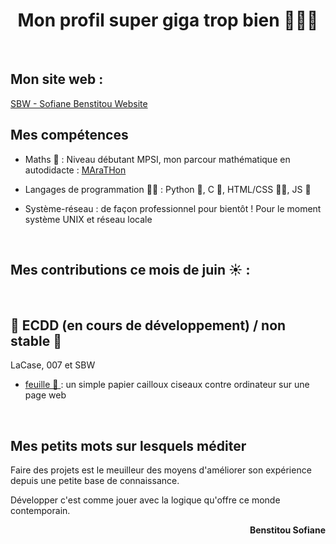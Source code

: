 <h1 align="center">Mon profil super giga trop bien 🤯🧨💥</h1>
<br>

<h2 align="left">Mon site web :</h2> <a href="https://benstitousofiane.github.io/sbw/"> SBW - Sofiane Benstitou Website</a>
<br>
<h2 align="left">Mes compétences</h2>

- Maths 🔢 : Niveau débutant MPSI, mon parcour mathématique en autodidacte : <a href="https://github.com/benstitousofiane/MAraTHon"> MAraTHon</a>

- Langages de programmation 👨‍💻 : Python 🐍, C 🧓, HTML/CSS 🏄‍♂️, JS 😤

- Système-réseau : de façon professionnel pour bientôt ! Pour le moment système UNIX et réseau locale

<br>

<h2 align="left">Mes contributions ce mois de juin ☀️ : </h2>

<br>
<h2 align="left">🚧 ECDD (en cours de développement) / non stable 🚸</h2>
LaCase, 007 et SBW
<br>

- <a href="https://benstitousofiane.github.io/feuille/"> feuille 🍃 </a> : un simple papier cailloux ciseaux contre ordinateur sur une page web

<br>

<h2 align="left">Mes petits mots sur lesquels méditer</h2>
<p align="left">Faire des projets est le meuilleur des moyens d'améliorer son expérience depuis une petite base de connaissance.</p>
<p align="left">Développer c'est comme jouer avec la logique qu'offre ce monde contemporain.</p>
<p align="right"><b>Benstitou Sofiane</b></p>

